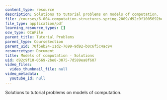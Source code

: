 ```yaml
---
content_type: resource
description: Solutions to tutorial problems on models of computation.
file: /courses/6-004-computation-structures-spring-2009/d92c9f1005692be830757d589ea8f607_MIT6_004s09_tutor10_sol.pdf
file_type: application/pdf
learning_resource_types: []
ocw_type: OCWFile
parent_title: Tutorial Problems
parent_type: CourseSection
parent_uid: 70f5eb24-11d2-7699-9d92-b0c6f5c4ac94
resourcetype: Document
title: Models of computation - Solutions
uid: d92c9f10-0569-2be8-3075-7d589ea8f607
video_files:
  video_thumbnail_file: null
video_metadata:
  youtube_id: null
---
```

Solutions to tutorial problems on models of computation.

